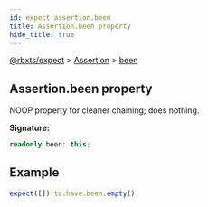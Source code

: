```yaml
---
id: expect.assertion.been
title: Assertion.been property
hide_title: true
---
```


[@rbxts/expect](./expect.md) &gt; [Assertion](./expect.assertion.md) &gt; [been](./expect.assertion.been.md)

## Assertion.been property

NOOP property for cleaner chaining; does nothing.

**Signature:**

```typescript
readonly been: this;
```

## Example


```ts
expect([]).to.have.been.empty();
```

